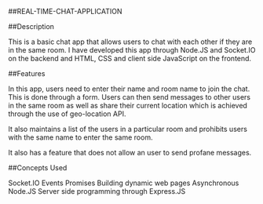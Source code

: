 ##REAL-TIME-CHAT-APPLICATION

##Description

This is a basic chat app that allows users to chat with each other if they are in the same room. I have developed this app through Node.JS and Socket.IO on the backend and HTML, CSS and client side JavaScript on the frontend.

##Features

In this app, users need to enter their name and room name to join the chat. This is done through a form. Users can then send messages to other users in the same room as well as share their current location which is achieved through the use of geo-location API.

It also maintains a list of the users in a particular room and prohibits users with the same name to enter the same room.

It also has a feature that does not allow an user to send profane messages.

##Concepts Used

Socket.IO
Events
Promises
Building dynamic web pages
Asynchronous Node.JS
Server side programming through Express.JS
